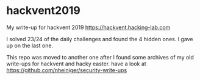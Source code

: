 # hackvent2019
My write-up for hackvent 2019 <https://hackvent.hacking-lab.com>

I solved 23/24 of the daily challenges and found the 4 hidden ones. I gave up on the last one.

This repo was moved to another one after I found some archives of my old write-ups for hackvent and hacky easter. have a look at <https://github.com/nheiniger/security-write-ups>
